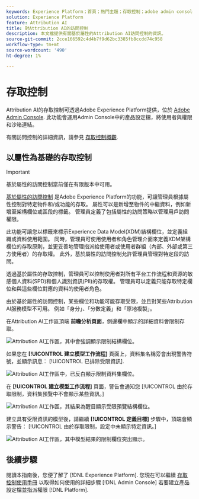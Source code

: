 ```yaml
---
keywords: Experience Platform；首頁；熱門主題；存取控制；adobe admin console
solution: Experience Platform
feature: Attribution AI
title: 對Attribution AI的訪問控制
description: 本文檔提供有關基於屬性的Attribution AI訪問控制的資訊。
source-git-commit: 2cce166592c4d4b7f9d62bc3385fb8ccdd74c958
workflow-type: tm+mt
source-wordcount: '490'
ht-degree: 1%

---
```



# 存取控制

Attribution AI的存取控制可透過Adobe Experience Platform提供，位於 [Adobe Admin Console](https://adminconsole.adobe.com/). 此功能會運用Admin Console中的產品設定檔，將使用者與權限和沙箱連結。

有關訪問控制的詳細資訊，請參見 [存取控制概觀](../../access-control/home).

## 以屬性為基礎的存取控制

>[!IMPORTANT]
>
>基於屬性的訪問控制當前僅在有限版本中可用。

[基於屬性的訪問控制](../../../help/access-control/abac/overview.md) 是Adobe Experience Platform的功能，可讓管理員根據屬性控制對特定物件和/或功能的存取。 屬性可以是新增至物件的中繼資料，例如新增至架構欄位或區段的標籤。 管理員定義了包括屬性的訪問策略以管理用戶訪問權限。

此功能可讓您以標籤來標示Experience Data Model(XDM)結構欄位，並定義組織或資料使用範圍。 同時，管理員可使用使用者和角色管理介面來定義XDM架構欄位的存取原則，並更妥善地管理指派給使用者或使用者群組（內部、外部或第三方使用者）的存取權。 此外，基於屬性的訪問控制允許管理員管理對特定段的訪問。

透過基於屬性的存取控制，管理員可以控制使用者對所有平台工作流程和資源的敏感個人資料(SPD)和個人識別資訊(PII)的存取權。 管理員可以定義只能存取特定欄位和與這些欄位對應的資料的使用者角色。

由於基於屬性的訪問控制，某些欄位和功能可能存取受限，並且對某些Attribution AI服務模型不可用。 例如「身分」、「分數定義」和「原地複製」。

在Attribution AI工作區頂端 **前瞻分析頁面**，側邊欄中顯示的詳細資料會限制存取。

![Attribution AI工作區，其中會強調顯示限制結構欄位。](./images/user-guide/access-restricted.png)

如果您在 **[!UICONTROL 建立模型工作流程]** 頁面上，資料集名稱旁會出現警告符號，並顯示訊息： [!UICONTROL 已排除受限資訊].

![Attribution AI工作區中，已反白顯示限制資料集欄位。](./images/user-guide/restricted-info-excluded.png)

在 **[!UICONTROL 建立模型工作流程]** 頁面，警告會通知您 [!UICONTROL 由於存取限制，資料集預覽中不會顯示某些資訊。]

![Attribution AI工作區，其結果為醒目顯示受限預覽結構欄位。](./images/user-guide/restricted-dataset-preview.png)

建立具有受限資訊的模型後，請繼續 **[!UICONTROL 定義目標]** 步驟中，頂端會顯示警告： [!UICONTROL 由於存取限制，設定中未顯示特定資訊。]

![Attribution AI工作區，其中模型結果的限制欄位突出顯示。](./images/user-guide/information-not-displayed-save-and-exit.png)

## 後續步驟

閱讀本指南後，您便了解了 [!DNL Experience Platform]. 您現在可以繼續 [存取控制使用手冊](./ui/overview.md) 以取得如何使用的詳細步驟 [!DNL Admin Console] 若要建立產品設定檔並指派權限 [!DNL Platform].
